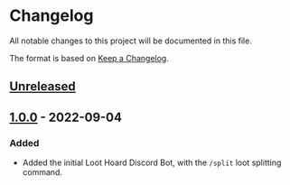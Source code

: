 # Changelog

All notable changes to this project will be documented in this file.

The format is based on [Keep a Changelog](https://keepachangelog.com/en/1.0.0/).

## [Unreleased]

## [1.0.0] - 2022-09-04

### Added

-   Added the initial Loot Hoard Discord Bot, with the `/split` loot splitting command.

[Unreleased]: https://github.com/jsoberg/Loot-Hoard-DnD-Discord-Bot/compare/1.0.0...HEAD

[1.0.0]: https://github.com/jsoberg/Loot-Hoard-DnD-Discord-Bot/compare/150359aa268b261dbee300c21df67a50bfbc9481...1.0.0
